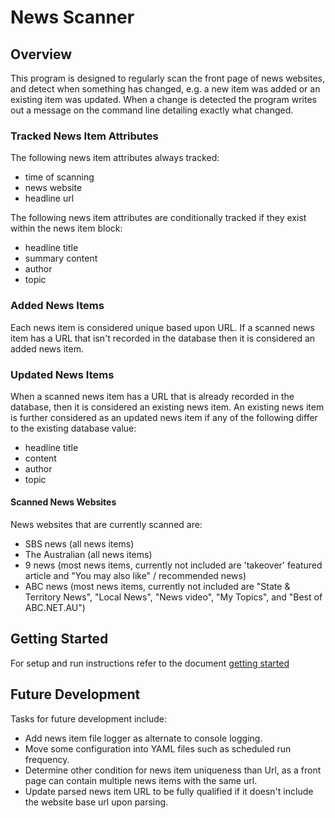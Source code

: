 # News Scanner

## Overview

This program is designed to regularly scan the front page of news websites, and detect when something has 
changed, e.g. a new item was added or an existing item was updated. When a change is detected the program writes out a 
message on the command line detailing exactly what changed.

### Tracked News Item Attributes

The following news item attributes always tracked:
  - time of scanning
  - news website
  - headline url

The following news item attributes are conditionally tracked if they exist within the news item block:
  - headline title
  - summary content
  - author
  - topic

### Added News Items

Each news item is considered unique based upon URL. 
If a scanned news item has a URL that isn't recorded in the database then it is considered an added news item.

### Updated News Items

When a scanned news item has a URL that is already recorded in the database, then it is considered an existing news item.
An existing news item is further considered as an updated news item if any of the following differ to the existing 
database value:
  - headline title
  - content
  - author
  - topic

#### Scanned News Websites

News websites that are currently scanned are:
  - SBS news (all news items)
  - The Australian (all news items)
  - 9 news (most news items, currently not included are 'takeover' featured article and "You may also like" / recommended news)
  - ABC news (most news items, currently not included are "State & Territory News", "Local News", "News video", 
  "My Topics", and "Best of ABC.NET.AU")

## Getting Started

For setup and run instructions refer to the document [getting started](./docs/getting_started.md)

## Future Development
Tasks for future development include:
  - Add news item file logger as alternate to console logging.
  - Move some configuration into YAML files such as scheduled run frequency.
  - Determine other condition for news item uniqueness than Url, as a front page can contain multiple news items with 
  the same url.
  - Update parsed news item URL to be fully qualified if it doesn't include the website base url upon parsing. 

